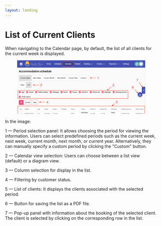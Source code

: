 ```yaml
---
layout: landing
---
```


# List of Current Clients

When navigating to the Calendar page, by default, the list of all clients for the current week is displayed.

<figure><img src="../../../.gitbook/assets/Screenshot 2023-06-22 at 17.13.21.png" alt=""><figcaption></figcaption></figure>

In the image:

1 — Period selection panel: It allows choosing the period for viewing the information. Users can select predefined periods such as the current week, next week, current month, next month, or current year. Alternatively, they can manually specify a custom period by clicking the "Custom" button.

2 — Calendar view selection: Users can choose between a list view (default) or a diagram view.

3 — Column selection for display in the list.

4 — Filtering by customer status.

5 — List of clients: It displays the clients associated with the selected period.

6 — Button for saving the list as a PDF file.

7 — Pop-up panel with information about the booking of the selected client. The client is selected by clicking on the corresponding row in the list.
